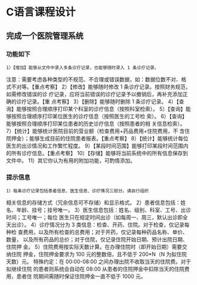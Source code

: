 # C语言课程设计
##  完成一个医院管理系统
### 功能如下
    1）【增加】能够从文件中录入多条诊疗记录，也能够随时录入 1 条诊疗记录。
  注意：需要考虑各种类型的不规范、不合理或错误数据，如：数据位数不对、格
  式不对等。【重点考察】
    2）【修改】能够随时修改 1 条诊疗记录。按照财务规范，如需修改错误的诊 疗记录，应将当前错误的诊疗记录予以撤销后，再补充添加正确的诊疗记录。【重
点考察】
    3）【删除】能够随时删除 1 条诊疗记录。
    4）【查询】能够按照合理顺序打印某个科室的诊疗信息（按照科室检索）。 
    5）【查询】能够按照合理顺序打印某位医生的诊疗信息（按照医生的工号检
索）。
    6）【查询】能够按照合理顺序打印某位患者的历史诊疗信息（按照患者的相
关信息检索）。
    7）【统计】能够统计医院目前的营业额（检查费用+药品费用+住院费用，不
含住院押金）；能够生成目前的住院患者报表。【重点考察】
    8）【统计】能够统计每位医生的出诊情况和工作繁忙程度。 
    9）【某段时间范围】能够打印某段时间范围内的所有诊疗信息。【重点考察】
    10）【存储】能够将当前系统中的所有信息保存到文件中。
    11）其它你认为有用的附加功能，可酌情添加。
    
 ### 提示信息
    1）每条诊疗记录包括患者信息、医生信息、诊疗情况三部分。请自行组织
相关信息的存储方式（冗余信息可不存储）和显示格式。
    2）患者信息包括：姓名、年龄、挂号；挂号唯一。
    3）医生信息包括：姓名、级别、科室、工号、出诊时间；工号唯一；每位
医生只在规定时间出诊（如每周一、周三，默认出诊即全天出诊）。 
    4）诊疗情况分为 3 类信息：检查、开药、住院。对于检查，仅记录每种检 查费用，以及所有检查的总费用；对于开药，仅记录每种药品名称、单价、数量，
以及所有药品的总价；对于住院，仅记录住院开始日期、预计出院日期、住院押
金。
    5）住院费用按实际天数计算。在办理住院时（即开始日期）需要交纳住院
押金，住院押金要求为 100 元的整数倍，且不低于 200*N（N 为拟住院天数）元。
特殊约定：在 00:00-08:00 之间办理出院不收取当天的住院费。对于拟继续住院
的患者则系统会自动在 08:00 从患者的住院押金中扣除当天的住院费用，患者住
院期间需随时保证住院押金一直不低于 1000 元。
